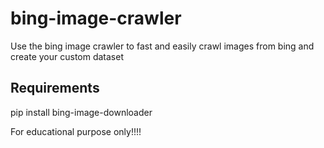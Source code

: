 # bing-image-crawler
Use the bing image crawler to fast and easily crawl images from bing and create your custom dataset

## Requirements
pip install bing-image-downloader

For educational purpose only!!!!
